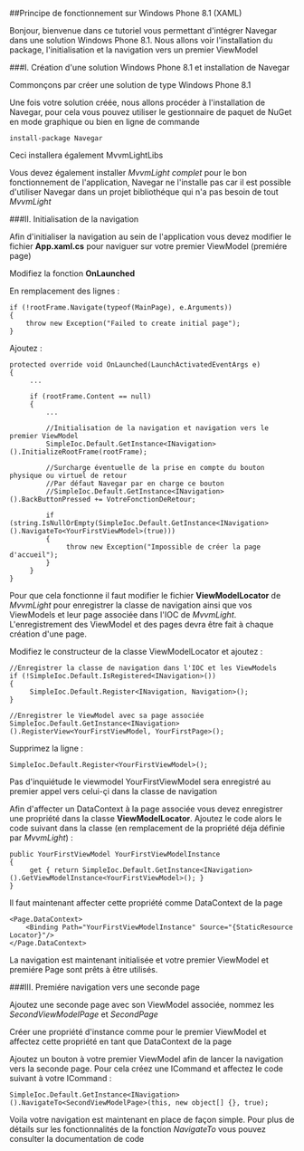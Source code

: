 ##Principe de fonctionnement sur Windows Phone 8.1 (XAML)

Bonjour, bienvenue dans ce tutoriel vous permettant d'intégrer Navegar dans une solution Windows Phone 8.1. Nous allons voir l'installation du package, l'initialisation et la navigation vers un premier ViewModel

###I. Création d'une solution Windows Phone 8.1 et installation de Navegar

Commonçons par créer une solution de type Windows Phone 8.1

Une fois votre solution créée, nous allons procéder à l'installation de Navegar, pour cela vous pouvez utiliser le gestionnaire de paquet de NuGet en mode graphique ou bien en ligne de commande

    install-package Navegar

Ceci installera également MvvmLightLibs

Vous devez également installer *MvvmLight complet* pour le bon fonctionnement de l'application, Navegar ne l'installe pas car il est possible d'utiliser Navegar dans un projet bibliothéque qui n'a pas besoin de tout *MvvmLight*

###II. Initialisation de la navigation

Afin d'initialiser la navigation au sein de l'application vous devez modifier le fichier **App.xaml.cs** pour naviguer sur votre premier ViewModel (premiére page)

Modifiez la fonction **OnLaunched**

En remplacement des lignes :

    if (!rootFrame.Navigate(typeof(MainPage), e.Arguments))
    {
        throw new Exception("Failed to create initial page");
    }

Ajoutez :

    protected override void OnLaunched(LaunchActivatedEventArgs e)
    {
         ...
         
         if (rootFrame.Content == null)
         {
             ...
             
             //Initialisation de la navigation et navigation vers le premier ViewModel
             SimpleIoc.Default.GetInstance<INavigation>().InitializeRootFrame(rootFrame);
             
             //Surcharge éventuelle de la prise en compte du bouton physique ou virtuel de retour
             //Par défaut Navegar par en charge ce bouton
             //SimpleIoc.Default.GetInstance<INavigation>().BackButtonPressed += VotreFonctionDeRetour;
             
             if (string.IsNullOrEmpty(SimpleIoc.Default.GetInstance<INavigation>().NavigateTo<YourFirstViewModel>(true)))
             {
                  throw new Exception("Impossible de créer la page d'accueil");
             }
         }
    }

Pour que cela fonctionne il faut modifier le fichier **ViewModelLocator** de *MvvmLight* pour enregistrer la classe de navigation ainsi que vos ViewModels et leur page associée dans l'IOC de *MvvmLight*.
L'enregistrement des ViewModel et des pages devra être fait à chaque création d'une page.

Modifiez le constructeur de la classe ViewModelLocator et ajoutez :

    //Enregistrer la classe de navigation dans l'IOC et les ViewModels
    if (!SimpleIoc.Default.IsRegistered<INavigation>())
    {
         SimpleIoc.Default.Register<INavigation, Navigation>();
    }
    
    //Enregistrer le ViewModel avec sa page associée
    SimpleIoc.Default.GetInstance<INavigation>().RegisterView<YourFirstViewModel, YourFirstPage>();

Supprimez la ligne :

    SimpleIoc.Default.Register<YourFirstViewModel>();

Pas d'inquiétude le viewmodel YourFirstViewModel sera enregistré au premier appel vers celui-çi dans la classe de navigation

Afin d'affecter un DataContext à la page associée vous devez enregistrer une propriété dans la classe **ViewModelLocator**. Ajoutez le code alors le code suivant dans la classe (en remplacement de la propriété déja définie par *MvvmLight*) :

    public YourFirstViewModel YourFirstViewModelInstance
    {
         get { return SimpleIoc.Default.GetInstance<INavigation>().GetViewModelInstance<YourFirstViewModel>(); }
    }

Il faut maintenant affecter cette propriété comme DataContext de la page

    <Page.DataContext>
        <Binding Path="YourFirstViewModelInstance" Source="{StaticResource Locator}"/>
    </Page.DataContext>

La navigation est maintenant initialisée et votre premier ViewModel et premiére Page sont prêts à être utilisés.

###III. Premiére navigation vers une seconde page

Ajoutez une seconde page avec son ViewModel associée, nommez les *SecondViewModelPage* et *SecondPage*

Créer une propriété d'instance comme pour le premier ViewModel et affectez cette propriété en tant que DataContext de la page

Ajoutez un bouton à votre premier ViewModel afin de lancer la navigation vers la seconde page. Pour cela créez une ICommand et affectez le code suivant à votre ICommand :

    SimpleIoc.Default.GetInstance<INavigation>().NavigateTo<SecondViewModelPage>(this, new object[] {}, true);

Voila votre navigation est maintenant en place de façon simple. Pour plus de détails sur les fonctionnalités de la fonction *NavigateTo* vous pouvez consulter la documentation de code
